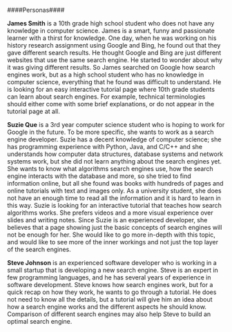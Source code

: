 ####Personas####

  **James Smith** is a 10th grade high school student who does not have any knowledge in computer science. James is a smart, funny and passionate learner with a thirst for knowledge. One day, when he was working on his history research assignment using Google and Bing, he found out that they gave different search results. He thought Google and Bing are just different websites that use the same search engine. He started to wonder about why it was giving different results. So James searched on Google how search engines work, but as a high school student who has no knowledge in computer science, everything that he found was difficult to understand. He is looking for an easy interactive tutorial page where 10th grade students can learn about search engines. For example, technical terminologies should either come with some brief explanations, or do not appear in the tutorial page at all.

  **Suzie Que** is a 3rd year computer science student who is hoping to work for Google in the future. To be more specific, she wants to work as a search engine developer. Suzie has a decent knowledge of computer science; she has programming experience with Python, Java, and C/C++ and she understands how computer data structures, database systems and network systems work, but she did not learn anything about the search engines yet. She wants to know what algorithms search engines use, how the search engine interacts with the database and more, so she tried to find information online, but all she found was books with hundreds of pages and online tutorials with text and images only. As a university student, she does not have an enough time to read all the information and it is hard to learn in this way. Suzie is looking for an interactive tutorial that teaches how search algorithms works. She prefers videos and a more visual experience over slides and writing notes. Since Suzie is an experienced developer, she believes that a page showing just the basic concepts of search engines will not be enough for her. She would like to go more in-depth with this topic, and would like to see more of the inner workings and not just the top layer of the search engines.

  **Steve Johnson** is an experienced software developer who is working in a small startup that is developing a new search engine. Steve is an expert in few programming languages, and he has several years of experience in software development. Steve knows how search engines work, but for a quick recap on how they work, he wants to go through a tutorial. He does not need to know all the details, but a tutorial will give him an idea about how a search engine works and the different aspects he should know. Comparison of different search engines may also help Steve to build an optimal search engine.

